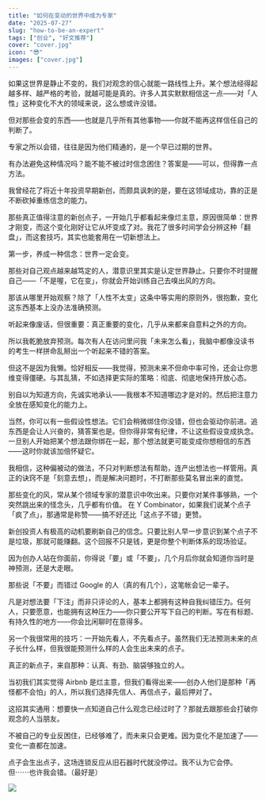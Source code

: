 ```yaml
---
title: "如何在变动的世界中成为专家"
date: "2025-07-27"
slug: "how-to-be-an-expert"
tags: ["创业", "好文推荐"]
cover: "cover.jpg"
icon: "😎"
images: ["cover.jpg"]
---
```

如果这世界是静止不变的，我们对观念的信心就能一路线性上升。某个想法经得起越多样、越严格的考验，就越可能是真的。许多人其实默默相信这一点——对「人性」这种变化不大的领域来说，这么想或许没错。



但对那些会变的东西——也就是几乎所有其他事物——你就不能再这样信任自己的判断了。



专家之所以会错，往往是因为他们精通的，是一个早已过期的世界。



有办法避免这种情况吗？能不能不被过时信念困住？答案是——可以，但得靠一点方法。



我曾经花了将近十年投资早期新创，而颇具讽刺的是，要在这领域成功，靠的正是不断砍掉重练信念的能力。



那些真正值得注意的新创点子，一开始几乎都看起来像烂主意，原因很简单：世界才刚变，而这个变化刚好让它从坏变成了对。我花了很多时间学会分辨这种「翻盘」，而这套技巧，其实也能套用在一切新想法上。



第一步，养成一种信念：世界一定会变。



那些对自己观点越来越笃定的人，潜意识里其实是认定世界静止。只要你不时提醒自己——「不是喔，它在变」，你就会开始训练自己去嗅出风的方向。



那该从哪里开始观察？除了「人性不太变」这条中等实用的原则外，很抱歉，变化这东西基本上没办法准确预测。



听起来像废话，但很重要：真正重要的变化，几乎从来都来自意料之外的方向。



所以我乾脆放弃预测。每次有人在访问里问我「未来怎么看」，我脑中都像没读书的考生一样拼命乱掰出一个听起来不错的答案。



但这不是因为我懒。恰好相反——我觉得，预测未来不但命中率可怜，还会让你思维变得僵硬。与其乱猜，不如选择更实际的策略：彻底、彻底地保持开放心态。



别自以为知道方向，先诚实地承认——我根本不知道哪边才是对的。然后把注意力全放在感知变化的能力上。



当然，你可以有一些假设性想法。它们会稍微绑住你没错，但也会驱动你前进。追东西是会让人兴奋的，猜答案也是。但你得非常有纪律，不让这些假设变成执念。
一旦别人开始把某个想法跟你绑在一起，那个想法就更可能变成你想相信的东西——这时你就该加倍怀疑它。



我相信，这种偏被动的做法，不只对判断想法有帮助，连产出想法也一样管用。真正的诀窍不是「刻意去想」，而是解决问题时，不打断那些莫名冒出来的直觉。



那些变化的风，常从某个领域专家的潜意识中吹出来。只要你对某件事够熟，一个突然跳出来的怪念头，几乎都有价值。
在 Y Combinator，如果我们说某个点子「疯了点」，那通常是称赞——搞不好还比「这点子不错」更赞。



新创投资人有极高的动机要刷新自己的信念。只要比别人早一步意识到某个点子不是垃圾，那就可能赚翻。这个回报不只是钱，更是你整个判断体系的现场验证。



因为创办人站在你面前，你得说「要」或「不要」，几个月后你就会知道你当时是神预测，还是大走眼。



那些说「不要」而错过 Google 的人（真的有几个），这笔帐会记一辈子。



凡是对想法要「下注」而非只评论的人，基本上都拥有这种自我纠错压力。任何人，只要愿意，也能拥有这种压力——你只要公开写下自己的判断。写在有标题、有持久性的地方——你会比闲聊时在意得多。



另一个我很常用的技巧：一开始先看人，不先看点子。虽然我们无法预测未来的点子长什么样，但我很能预测什么样的人会生出未来的点子。



真正的新点子，来自那种：认真、有劲、脑袋够独立的人。



当初我们其实觉得 Airbnb 是烂主意，但我们看得出来——创办人他们是那种「再怪都不会怕」的人，所以我们选择先信人、再信点子，最后押对了。



这招其实通用：想要快一点知道自己什么观念已经过时了？那就去跟那些会打破你观念的人当朋友。



不被自己的专业反困住，已经够难了，而未来只会更难。因为变化不是加速了——变化一直都在加速。



点子会生出点子，这场连锁反应从旧石器时代就没停过。我不认为它会停。
但⋯⋯也许我会错。（最好是）




![](https://prod-files-secure.s3.us-west-2.amazonaws.com/112d0858-5090-4d34-a606-b75eb8d65fd2/46476355-9cf3-4e99-9b7a-3531bc426380/1000202064.png?X-Amz-Algorithm=AWS4-HMAC-SHA256&X-Amz-Content-Sha256=UNSIGNED-PAYLOAD&X-Amz-Credential=ASIAZI2LB466Y2VXPTEE%2F20250925%2Fus-west-2%2Fs3%2Faws4_request&X-Amz-Date=20250925T224253Z&X-Amz-Expires=3600&X-Amz-Security-Token=IQoJb3JpZ2luX2VjEPb%2F%2F%2F%2F%2F%2F%2F%2F%2F%2FwEaCXVzLXdlc3QtMiJIMEYCIQDE5pAjzMBUDUDsiUePvGG4aczxbgoRnp7MldrMQhFf1wIhAKP9zgayK3d2tO8VzqjEYqLYe4SPgne0zVQxwCBs0N4rKv8DCH8QABoMNjM3NDIzMTgzODA1IgxfU6V%2BAUNPGPrUYPYq3AOKcPiItOzhyi2M1HlWxEVQ9d2JpL2u53Lf4R0%2FqLiA4ZGR%2F6h8P%2BOfduWqs6z8mt8qZZjGmpviDrv82jVCcnlKe4qnNVBHOWohpqgDcoPDzp7jWmTuZSzpyNkesf1lf%2B33R7%2FMIxICABl5ZsBdSi3l82ZmNjqiFTzziLHMbUZ4SUcgpFelfS0XM1vAX5PC2fyA%2B0zy2oWjg826xfRRGRNis1SCJu%2FXTfo4ptbbuThDCxOTM3eoTp8P4JwJ3xlrWjGnerVcnKUUcgNVrV07KLj4nU3SbTqVG6DhBEoz8BTuLexvqd17il%2B%2FLlOJwdsQzNNweHxBjgj80ZxAddU6gvrM5V1lCLj%2Bp3XYI43goXxOqIlfMGcIgc1q3W0%2B7tUkKG7Ft8Fd8KCgv8l3fnr62%2BrjA7T%2Fj0cx75ovN6%2BZ2AxpsiIfjZbxKNuVK9qyUFm9Bo0TV%2F2vakR%2BkEqdPeCzSTLieEkFVfpXTVJbrT21%2F%2BW%2FhwJnpHPmIhoBf1DokK%2FqHTZUYFj6Nvpn4qUrm8TtT4GuPjJMkOEPsu5T%2B007oA6%2BEpZGsFKpLx1xXVqx1YVaCjds1CZ6DYxgbw9ZcCq4hcDdvbcDEnqSOmezNHq82OJSL68nn4vsf6xBwD8srjCq9tbGBjqkAWYo9Oubxehn54kOrDbBFBbz%2F31ceMdIoKugGQGqwB8m%2Fq8iWJhoB8lHT7CuB%2BxvIRBbsBY40FcFYK5wB19sOblZ%2FtddyBR1mIAVjDlpGhkrk4dGwx1HokkcND7lNMLI82gem3lxavGC6PMzJLFjc%2Fx1poTCoApNH7FA0Rwy8bVs4czZ%2FJwCh2huOmaTWDyPs%2BiX8sFro%2FAHx3fx62UdEhcFh1p5&X-Amz-Signature=c96d64f990c486554178955284c93f452bf934a95a9f3a864cb60684cb896f26&X-Amz-SignedHeaders=host&x-amz-checksum-mode=ENABLED&x-id=GetObject)

